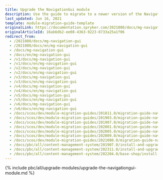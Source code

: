 ```yaml
---
title: Upgrade the NavigationGui module
description: Use the guide to migrate to a newer version of the NavigationGui module.
last_updated: Jun 16, 2021
template: module-migration-guide-template
originalLink: https://documentation.spryker.com/2021080/docs/mg-navigation-gui
originalArticleId: 16ab6db2-ee08-4363-9223-8733a25a1f06
redirect_from:
  - /2021080/docs/mg-navigation-gui
  - /2021080/docs/en/mg-navigation-gui
  - /docs/mg-navigation-gui
  - /docs/en/mg-navigation-gui
  - /v1/docs/mg-navigation-gui
  - /v1/docs/en/mg-navigation-gui
  - /v2/docs/mg-navigation-gui
  - /v2/docs/en/mg-navigation-gui
  - /v3/docs/mg-navigation-gui
  - /v3/docs/en/mg-navigation-gui
  - /v4/docs/mg-navigation-gui
  - /v4/docs/en/mg-navigation-gui
  - /v5/docs/mg-navigation-gui
  - /v5/docs/en/mg-navigation-gui
  - /v6/docs/mg-navigation-gui
  - /v6/docs/en/mg-navigation-gui
  - /docs/scos/dev/module-migration-guides/201811.0/migration-guide-navigationgui.html
  - /docs/scos/dev/module-migration-guides/201903.0/migration-guide-navigationgui.html
  - /docs/scos/dev/module-migration-guides/201907.0/migration-guide-navigationgui.html
  - /docs/scos/dev/module-migration-guides/202001.0/migration-guide-navigationgui.html
  - /docs/scos/dev/module-migration-guides/202005.0/migration-guide-navigationgui.html
  - /docs/scos/dev/module-migration-guides/202009.0/migration-guide-navigationgui.html
  - /docs/scos/dev/module-migration-guides/2021080.0/migration-guide-navigationgui.html
  - /docs/pbc/all/content-management-system/201907.0/install-and-upgrade/upgrade-modules/upgrade-the-navigationgui-module.html
  - /docs/pbc/all/content-management-system/202311.0/install-and-upgrade/upgrade-modules/upgrade-the-navigationgui-module.html
  - /docs/pbc/all/content-management-system/202204.0/base-shop/install-and-upgrade/upgrade-modules/upgrade-the-navigationgui-module.html
---
```


{% include pbc/all/upgrade-modules/upgrade-the-navigationgui-module.md %} <!-- To edit, see /_includes/pbc/all/upgrade-modules/upgrade-the-navigationgui-module.md -->
